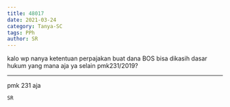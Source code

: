 ```yaml
---
title: 48017
date: 2021-03-24
category: Tanya-SC
tags: PPh
author: SR
---
```


kalo wp nanya ketentuan perpajakan buat dana BOS bisa dikasih dasar hukum yang mana aja ya selain pmk231/2019?

---

pmk 231 aja

`SR`
